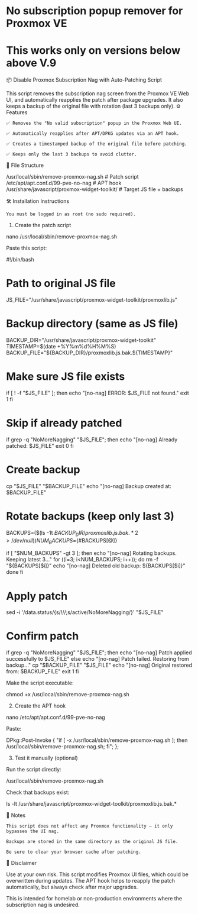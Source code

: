 
# No subscription popup remover for Proxmox VE

# This works only on versions below above V.9

📦 Disable Proxmox Subscription Nag with Auto-Patching Script

This script removes the subscription nag screen from the Proxmox VE Web UI, and automatically reapplies the patch after package upgrades. It also keeps a backup of the original file with rotation (last 3 backups only).
⚙️ Features

    ✅ Removes the "No valid subscription" popup in the Proxmox Web UI.

    ✅ Automatically reapplies after APT/DPKG updates via an APT hook.

    ✅ Creates a timestamped backup of the original file before patching.

    ✅ Keeps only the last 3 backups to avoid clutter.

📁 File Structure

/usr/local/sbin/remove-proxmox-nag.sh       # Patch script
/etc/apt/apt.conf.d/99-pve-no-nag           # APT hook
/usr/share/javascript/proxmox-widget-toolkit/  # Target JS file + backups

🛠️ Installation Instructions

    You must be logged in as root (no sudo required).

1. Create the patch script

nano /usr/local/sbin/remove-proxmox-nag.sh

Paste this script:

#!/bin/bash

# Path to original JS file
JS_FILE="/usr/share/javascript/proxmox-widget-toolkit/proxmoxlib.js"

# Backup directory (same as JS file)
BACKUP_DIR="/usr/share/javascript/proxmox-widget-toolkit"
TIMESTAMP=$(date +%Y%m%d%H%M%S)
BACKUP_FILE="${BACKUP_DIR}/proxmoxlib.js.bak.${TIMESTAMP}"

# Make sure JS file exists
if [ ! -f "$JS_FILE" ]; then
    echo "[no-nag] ERROR: $JS_FILE not found."
    exit 1
fi

# Skip if already patched
if grep -q "NoMoreNagging" "$JS_FILE"; then
    echo "[no-nag] Already patched: $JS_FILE"
    exit 0
fi

# Create backup
cp "$JS_FILE" "$BACKUP_FILE"
echo "[no-nag] Backup created at: $BACKUP_FILE"

# Rotate backups (keep only last 3)
BACKUPS=($(ls -1t ${BACKUP_DIR}/proxmoxlib.js.bak.* 2>/dev/null))
NUM_BACKUPS=${#BACKUPS[@]}

if [ "$NUM_BACKUPS" -gt 3 ]; then
    echo "[no-nag] Rotating backups. Keeping latest 3..."
    for ((i=3; i<NUM_BACKUPS; i++)); do
        rm -f "${BACKUPS[$i]}"
        echo "[no-nag] Deleted old backup: ${BACKUPS[$i]}"
    done
fi

# Apply patch
sed -i '/data\.status/{s/!//;s/active/NoMoreNagging/}' "$JS_FILE"

# Confirm patch
if grep -q "NoMoreNagging" "$JS_FILE"; then
    echo "[no-nag] Patch applied successfully to $JS_FILE"
else
    echo "[no-nag] Patch failed. Restoring from backup..."
    cp "$BACKUP_FILE" "$JS_FILE"
    echo "[no-nag] Original restored from: $BACKUP_FILE"
    exit 1
fi

Make the script executable:

chmod +x /usr/local/sbin/remove-proxmox-nag.sh

2. Create the APT hook

nano /etc/apt/apt.conf.d/99-pve-no-nag

Paste:

DPkg::Post-Invoke {
  "if [ -x /usr/local/sbin/remove-proxmox-nag.sh ]; then /usr/local/sbin/remove-proxmox-nag.sh; fi";
};

3. Test it manually (optional)

Run the script directly:

/usr/local/sbin/remove-proxmox-nag.sh

Check that backups exist:

ls -lt /usr/share/javascript/proxmox-widget-toolkit/proxmoxlib.js.bak.*

🧠 Notes

    This script does not affect any Proxmox functionality — it only bypasses the UI nag.

    Backups are stored in the same directory as the original JS file.

    Be sure to clear your browser cache after patching.

🛑 Disclaimer

Use at your own risk. This script modifies Proxmox UI files, which could be overwritten during updates. The APT hook helps to reapply the patch automatically, but always check after major upgrades.

This is intended for homelab or non-production environments where the subscription nag is undesired.